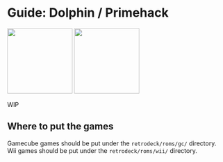 # Guide: Dolphin / Primehack

<img src="../../wiki_images/logos/dolphin-logo.png" width="150">  <img src="../../wiki_images/logos/primehack-logo.png" width="150">

WIP

## Where to put the games
Gamecube games should be put under the `retrodeck/roms/gc/` directory.<br>
Wii games should be put under the `retrodeck/roms/wii/` directory.

